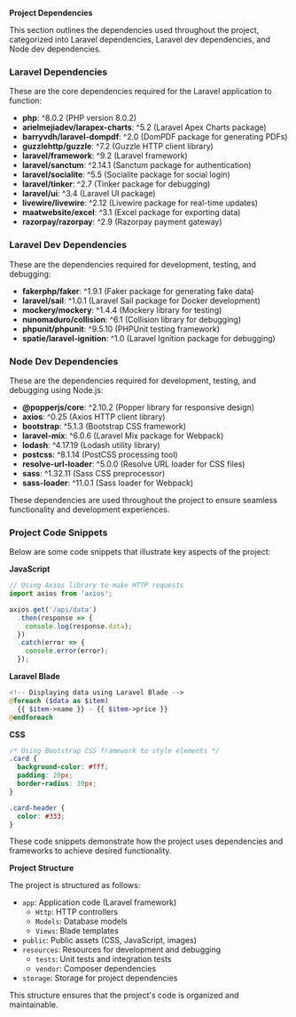 **Project Dependencies**

This section outlines the dependencies used throughout the project, categorized into Laravel dependencies, Laravel dev dependencies, and Node dev dependencies.

### Laravel Dependencies

These are the core dependencies required for the Laravel application to function:

* **php**: ^8.0.2 (PHP version 8.0.2)
* **arielmejiadev/larapex-charts**: ^5.2 (Laravel Apex Charts package)
* **barryvdh/laravel-dompdf**: ^2.0 (DomPDF package for generating PDFs)
* **guzzlehttp/guzzle**: ^7.2 (Guzzle HTTP client library)
* **laravel/framework**: ^9.2 (Laravel framework)
* **laravel/sanctum**: ^2.14.1 (Sanctum package for authentication)
* **laravel/socialite**: ^5.5 (Socialite package for social login)
* **laravel/tinker**: ^2.7 (Tinker package for debugging)
* **laravel/ui**: ^3.4 (Laravel UI package)
* **livewire/livewire**: ^2.12 (Livewire package for real-time updates)
* **maatwebsite/excel**: ^3.1 (Excel package for exporting data)
* **razorpay/razorpay**: ^2.9 (Razorpay payment gateway)

### Laravel Dev Dependencies

These are the dependencies required for development, testing, and debugging:

* **fakerphp/faker**: ^1.9.1 (Faker package for generating fake data)
* **laravel/sail**: ^1.0.1 (Laravel Sail package for Docker development)
* **mockery/mockery**: ^1.4.4 (Mockery library for testing)
* **nunomaduro/collision**: ^6.1 (Collision library for debugging)
* **phpunit/phpunit**: ^9.5.10 (PHPUnit testing framework)
* **spatie/laravel-ignition**: ^1.0 (Laravel Ignition package for debugging)

### Node Dev Dependencies

These are the dependencies required for development, testing, and debugging using Node.js:

* **@popperjs/core**: ^2.10.2 (Popper library for responsive design)
* **axios**: ^0.25 (Axios HTTP client library)
* **bootstrap**: ^5.1.3 (Bootstrap CSS framework)
* **laravel-mix**: ^6.0.6 (Laravel Mix package for Webpack)
* **lodash**: ^4.17.19 (Lodash utility library)
* **postcss**: ^8.1.14 (PostCSS processing tool)
* **resolve-url-loader**: ^5.0.0 (Resolve URL loader for CSS files)
* **sass**: ^1.32.11 (Sass CSS preprocessor)
* **sass-loader**: ^11.0.1 (Sass loader for Webpack)

These dependencies are used throughout the project to ensure seamless functionality and development experiences.

### Project Code Snippets

Below are some code snippets that illustrate key aspects of the project:

**JavaScript**

```javascript
// Using Axios library to make HTTP requests
import axios from 'axios';

axios.get('/api/data')
  .then(response => {
    console.log(response.data);
  })
  .catch(error => {
    console.error(error);
  });
```

**Laravel Blade**

```php
<!-- Displaying data using Laravel Blade -->
@foreach ($data as $item)
  {{ $item->name }} - {{ $item->price }}
@endforeach
```

**CSS**

```css
/* Using Bootstrap CSS framework to style elements */
.card {
  background-color: #fff;
  padding: 20px;
  border-radius: 10px;
}

.card-header {
  color: #333;
}
```

These code snippets demonstrate how the project uses dependencies and frameworks to achieve desired functionality.

**Project Structure**

The project is structured as follows:

* `app`: Application code (Laravel framework)
	+ `Http`: HTTP controllers
	+ `Models`: Database models
	+ `Views`: Blade templates
* `public`: Public assets (CSS, JavaScript, images)
* `resources`: Resources for development and debugging
	+ `tests`: Unit tests and integration tests
	+ `vendor`: Composer dependencies
* `storage`: Storage for project dependencies

This structure ensures that the project's code is organized and maintainable.